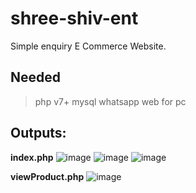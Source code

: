 # shree-shiv-ent
Simple enquiry E Commerce Website.

## Needed

> php v7+
> mysql
> whatsapp web for pc

## Outputs:

**index.php**
![image](https://user-images.githubusercontent.com/91014156/184464713-7fc7c73c-9cb5-4bab-ae37-66bea468cc71.png)
![image](https://user-images.githubusercontent.com/91014156/184464727-d2a6f24c-293f-4c6e-92c4-2d934e41453b.png)
![image](https://user-images.githubusercontent.com/91014156/184464740-8908a449-0f5a-4309-a2e3-cf24e3036868.png)

**viewProduct.php**
![image](https://user-images.githubusercontent.com/91014156/184464764-3625fd05-2daa-44be-afbb-936192d7b507.png)
